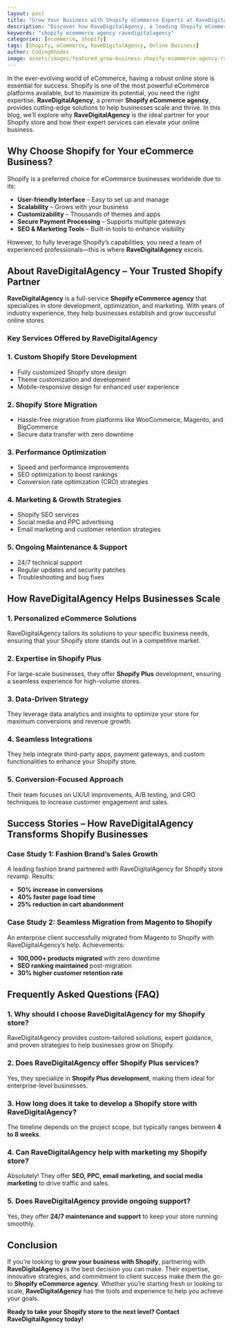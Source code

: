 ```yaml
---
layout: post
title: "Grow Your Business with Shopify eCommerce Experts at RaveDigitalAgency"
description: "Discover how RaveDigitalAgency, a leading Shopify eCommerce agency, can help you grow your online business with expert solutions and strategies."
keywords: "shopify ecommerce agency ravedigitalagency"
categories: [ecommerce, shopify]
tags: [Shopify, eCommerce, RaveDigitalAgency, Online Business]
author: CodingRhodes
image: assets/images/featured_grow-business-shopify-ecommerce-agency-ravedigitalagency.webp
---
```


In the ever-evolving world of eCommerce, having a robust online store is essential for success. Shopify is one of the most powerful eCommerce platforms available, but to maximize its potential, you need the right expertise. **RaveDigitalAgency**, a premier **Shopify eCommerce agency**, provides cutting-edge solutions to help businesses scale and thrive. In this blog, we’ll explore why **RaveDigitalAgency** is the ideal partner for your Shopify store and how their expert services can elevate your online business.

## Why Choose Shopify for Your eCommerce Business?

Shopify is a preferred choice for eCommerce businesses worldwide due to its:

- **User-friendly Interface** – Easy to set up and manage
- **Scalability** – Grows with your business
- **Customizability** – Thousands of themes and apps
- **Secure Payment Processing** – Supports multiple gateways
- **SEO & Marketing Tools** – Built-in tools to enhance visibility

However, to fully leverage Shopify’s capabilities, you need a team of experienced professionals—this is where **RaveDigitalAgency** excels.

## About RaveDigitalAgency – Your Trusted Shopify Partner

<ins class="adsbygoogle"
     style="display:block"
     data-ad-client="ca-pub-2784742237479601"
     data-ad-slot="3760872290"
     data-ad-format="auto"
     data-full-width-responsive="true"></ins>
<script>
     (adsbygoogle = window.adsbygoogle || []).push({});
</script>

**RaveDigitalAgency** is a full-service **Shopify eCommerce agency** that specializes in store development, optimization, and marketing. With years of industry experience, they help businesses establish and grow successful online stores.

### Key Services Offered by RaveDigitalAgency

### 1. Custom Shopify Store Development
- Fully customized Shopify store design
- Theme customization and development
- Mobile-responsive design for enhanced user experience

### 2. Shopify Store Migration
- Hassle-free migration from platforms like WooCommerce, Magento, and BigCommerce
- Secure data transfer with zero downtime

### 3. Performance Optimization
- Speed and performance improvements
- SEO optimization to boost rankings
- Conversion rate optimization (CRO) strategies

### 4. Marketing & Growth Strategies
- Shopify SEO services
- Social media and PPC advertising
- Email marketing and customer retention strategies

### 5. Ongoing Maintenance & Support
- 24/7 technical support
- Regular updates and security patches
- Troubleshooting and bug fixes

## How RaveDigitalAgency Helps Businesses Scale

### 1. Personalized eCommerce Solutions
RaveDigitalAgency tailors its solutions to your specific business needs, ensuring that your Shopify store stands out in a competitive market.

### 2. Expertise in Shopify Plus
For large-scale businesses, they offer **Shopify Plus** development, ensuring a seamless experience for high-volume stores.

### 3. Data-Driven Strategy
They leverage data analytics and insights to optimize your store for maximum conversions and revenue growth.

### 4. Seamless Integrations
They help integrate third-party apps, payment gateways, and custom functionalities to enhance your Shopify store.

### 5. Conversion-Focused Approach
Their team focuses on UX/UI improvements, A/B testing, and CRO techniques to increase customer engagement and sales.

## Success Stories – How RaveDigitalAgency Transforms Shopify Businesses

<ins class="adsbygoogle"
     style="display:block"
     data-ad-client="ca-pub-2784742237479601"
     data-ad-slot="3760872290"
     data-ad-format="auto"
     data-full-width-responsive="true"></ins>
<script>
     (adsbygoogle = window.adsbygoogle || []).push({});
</script>

### Case Study 1: Fashion Brand’s Sales Growth
A leading fashion brand partnered with RaveDigitalAgency for Shopify store revamp. Results:
- **50% increase in conversions**
- **40% faster page load time**
- **25% reduction in cart abandonment**

### Case Study 2: Seamless Migration from Magento to Shopify
An enterprise client successfully migrated from Magento to Shopify with RaveDigitalAgency’s help. Achievements:
- **100,000+ products migrated** with zero downtime
- **SEO ranking maintained** post-migration
- **30% higher customer retention rate**

## Frequently Asked Questions (FAQ)

### 1. Why should I choose RaveDigitalAgency for my Shopify store?
RaveDigitalAgency provides custom-tailored solutions, expert guidance, and proven strategies to help businesses grow on Shopify.

### 2. Does RaveDigitalAgency offer Shopify Plus services?
Yes, they specialize in **Shopify Plus development**, making them ideal for enterprise-level businesses.

### 3. How long does it take to develop a Shopify store with RaveDigitalAgency?
The timeline depends on the project scope, but typically ranges between **4 to 8 weeks**.

### 4. Can RaveDigitalAgency help with marketing my Shopify store?
Absolutely! They offer **SEO, PPC, email marketing, and social media marketing** to drive traffic and sales.

### 5. Does RaveDigitalAgency provide ongoing support?
Yes, they offer **24/7 maintenance and support** to keep your store running smoothly.

<ins class="adsbygoogle"
     style="display:block"
     data-ad-client="ca-pub-2784742237479601"
     data-ad-slot="3760872290"
     data-ad-format="auto"
     data-full-width-responsive="true"></ins>
<script>
     (adsbygoogle = window.adsbygoogle || []).push({});
</script>

## Conclusion

If you’re looking to **grow your business with Shopify**, partnering with **RaveDigitalAgency** is the best decision you can make. Their expertise, innovative strategies, and commitment to client success make them the go-to **Shopify eCommerce agency**. Whether you’re starting fresh or looking to scale, **RaveDigitalAgency** has the tools and experience to help you achieve your goals.

**Ready to take your Shopify store to the next level? Contact RaveDigitalAgency today!**

